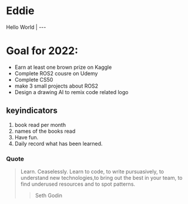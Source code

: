 # Eddie
Hello World
| ---
# Goal for 2022:
- Earn at least one brown prize on Kaggle
- Complete ROS2 cousre on Udemy
- Complete CS50
- make 3 small projects about ROS2
- Design a drawing AI to remix code related logo

## keyindicators

1. book read per month
2. names of the books read
3. Have fun.
4. Daily record what has been learned.

### Quote

> Learn. Ceaselessly. Learn to code, to write pursuasively, to understand new technologies,to bring out the best in your team, to find underused resources and to spot patterns.
>> Seth Godin